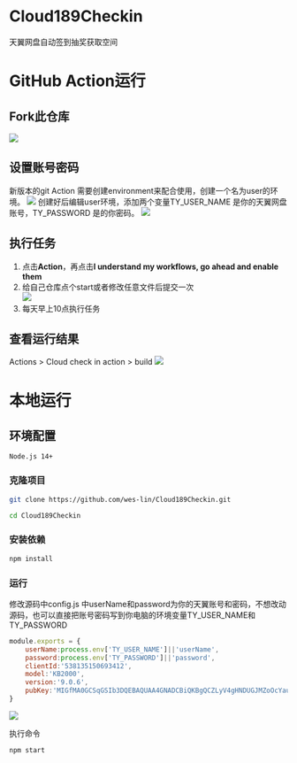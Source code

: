 # Cloud189Checkin
天翼网盘自动签到抽奖获取空间

# GitHub Action运行
## Fork此仓库
![](https://cdn.jsdelivr.net/gh/wes-lin/Cloud189Checkin/image/fork.png)
## 设置账号密码
新版本的git Action 需要创建environment来配合使用，创建一个名为user的环境。
![](https://cdn.jsdelivr.net/gh/wes-lin/Cloud189Checkin/image/env.png)
创建好后编辑user环境，添加两个变量TY_USER_NAME 是你的天翼网盘账号，TY_PASSWORD 是的你密码。
![](https://cdn.jsdelivr.net/gh/wes-lin/Cloud189Checkin/image/config.png)
## 执行任务
1. 点击**Action**，再点击**I understand my workflows, go ahead and enable them**  
2. 给自己仓库点个start或者修改任意文件后提交一次  
![](http://tu.yaohuo.me/imgs/2020/06/34ca160c972b9927.png)
3. 每天早上10点执行任务 

## 查看运行结果
Actions > Cloud check in action > build
![](https://cdn.jsdelivr.net/gh/wes-lin/Cloud189Checkin/image/action.png)

# 本地运行
## 环境配置 
```
Node.js 14+
```
### 克隆项目
```bash
git clone https://github.com/wes-lin/Cloud189Checkin.git
```
```bash
cd Cloud189Checkin
```
### 安装依赖
```bash
npm install
```
### 运行
​修改源码中config.js 中userName和password为你的天翼账号和密码，不想改动源码，也可以直接把账号密码写到你电脑的环境变量TY_USER_NAME和TY_PASSWORD
``` javascript
module.exports = {
    userName:process.env['TY_USER_NAME']||'userName',
    password:process.env['TY_PASSWORD']||'password',
    clientId:'538135150693412',
    model:'KB2000',
    version:'9.0.6',
    pubKey:'MIGfMA0GCSqGSIb3DQEBAQUAA4GNADCBiQKBgQCZLyV4gHNDUGJMZoOcYauxmNEsKrc0TlLeBEVVIIQNzG4WqjimceOj5R9ETwDeeSN3yejAKLGHgx83lyy2wBjvnbfm/nLObyWwQD/09CmpZdxoFYCH6rdDjRpwZOZ2nXSZpgkZXoOBkfNXNxnN74aXtho2dqBynTw3NFTWyQl8BQIDAQAB'
}
```
![](https://cdn.jsdelivr.net/gh/wes-lin/Cloud189Checkin/image/local.png)

执行命令
``` bash
npm start
```
